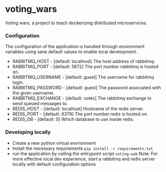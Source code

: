 voting_wars
===========

Voting wars, a project to teach dockerizing distributed microservices. 


### Configuration
The configuration of the application is handled through environment variables
using sane default values to enable local development.

* RABBITMQ_HOST - [default: localhost] The host address of rabbitmq.
* RABBITMQ_PORT - [default: 5672] The port number rabbitmq is hosted on.
* RABBITMQ_USERNAME - [default: guest] The username for rabbitmq login.
* RABBITMQ_PASSWORD - [defautl: guest] The password associated with the given username.
* RABBITMQ_EXCHANGE - [default: votes] The rabbitmq exchange to send queued messages to.     
* REDIS_HOST - [default: localhost] Hostname of the redis server.
* REDIS_PORT - [default: 6379] The port number redis is hosted on.
* REDIS_DB - [default: 0] Which database to use inside redis.


### Developing locally
* Create a new python virtual envrionment
* Install the necessary requirements `pip install -r requirements.txt`
* run the application by calling the entrypoint script `voting-web`
Note: For more effective local dev experience, start a rabbitmq and redis server
locally with default configuration options
